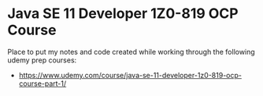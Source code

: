# Java SE 11 Developer 1Z0-819 OCP Course

Place to put my notes and code created while working through the following udemy prep courses:
* https://www.udemy.com/course/java-se-11-developer-1z0-819-ocp-course-part-1/